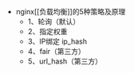 - nginx[[负载均衡]]的5种策略及原理
    - 1、轮询（默认）
    - 2、指定权重
    - 3、IP绑定 ip_hash
    - 4、fair（第三方）
    - 5、url_hash（第三方）
